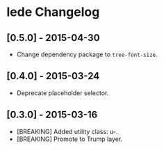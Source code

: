 # lede Changelog

## [0.5.0] - 2015-04-30

* Change dependency package to `tree-font-size`.

## [0.4.0] - 2015-03-24

* Deprecate placeholder selector.

## [0.3.0] - 2015-03-16

* [BREAKING] Added utility class: u-.
* [BREAKING] Promote to Trump layer.
